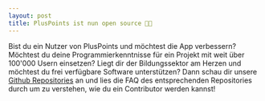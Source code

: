 ```yaml
---
layout: post
title: PlusPoints ist nun open source 👩‍💻
---
```


Bist du ein Nutzer von PlusPoints und möchtest die App verbessern? Möchtest du deine Programmierkenntnisse für ein Projekt mit weit über 100'000 Usern einsetzen? Liegt dir der Bildungssektor am Herzen und möchtest du frei verfügbare Software unterstützen? Dann schau dir unsere [Github Repositories](https://github.com/FidelisFactory) an und lies die FAQ des entsprechenden Repositories durch um zu verstehen, wie du ein Contributor werden kannst!
